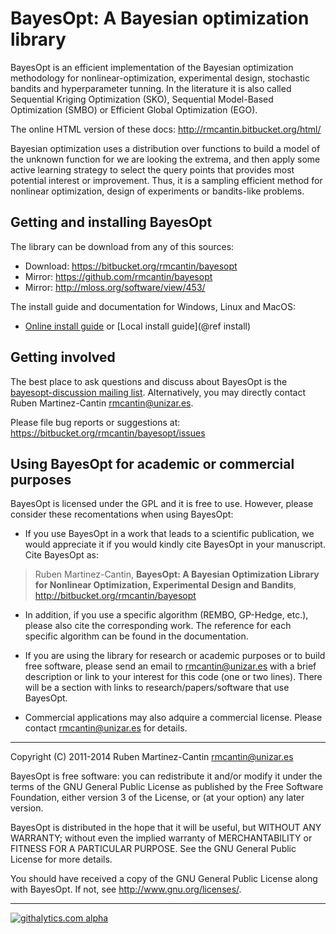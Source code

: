 BayesOpt: A Bayesian optimization library
=========================================

BayesOpt is an efficient implementation of the Bayesian optimization
methodology for nonlinear-optimization, experimental design,
stochastic bandits and hyperparameter tunning. In the literature it is
also called Sequential Kriging Optimization (SKO), Sequential
Model-Based Optimization (SMBO) or Efficient Global Optimization
(EGO).

The online HTML version of these docs:
<http://rmcantin.bitbucket.org/html/>

Bayesian optimization uses a distribution over functions to build a
model of the unknown function for we are looking the extrema, and then
apply some active learning strategy to select the query points that
provides most potential interest or improvement. Thus, it is a
sampling efficient method for nonlinear optimization, design of
experiments or bandits-like problems.


Getting and installing BayesOpt
-------------------------------

The library can be download from any of this sources:

- Download: <https://bitbucket.org/rmcantin/bayesopt>
- Mirror: <https://github.com/rmcantin/bayesopt>
- Mirror: <http://mloss.org/software/view/453/>

The install guide and documentation for Windows, Linux and MacOS:
- [Online install guide](http://rmcantin.bitbucket.org/html/install.html) or [Local install guide](@ref install)


Getting involved
----------------

The best place to ask questions and discuss about BayesOpt is the
[bayesopt-discussion mailing
list](https://groups.google.com/forum/#!forum/bayesopt-discussion). Alternatively,
you may directly contact Ruben Martinez-Cantin <rmcantin@unizar.es>.

Please file bug reports or suggestions at:
https://bitbucket.org/rmcantin/bayesopt/issues

Using BayesOpt for academic or commercial purposes
--------------------------------------------------

BayesOpt is licensed under the GPL and it is free to use. However,
please consider these recomentations when using BayesOpt:

- If you use BayesOpt in a work that leads to a scientific
publication, we would appreciate it if you would kindly cite BayesOpt
in your manuscript. Cite BayesOpt as:

> Ruben Martinez-Cantin, **BayesOpt: A Bayesian Optimization Library for Nonlinear
> Optimization, Experimental Design and Bandits**,
> <http://bitbucket.org/rmcantin/bayesopt>

- In addition, if you use a specific algorithm (REMBO, GP-Hedge,
etc.), please also cite the corresponding work. The reference for each
specific algorithm can be found in the documentation.

- If you are using the library for research or academic purposes or to
build free software, please send an email to <rmcantin@unizar.es> with
a brief description or link to your interest for this code (one or two
lines). There will be a section with links to research/papers/software
that use BayesOpt.

- Commercial applications may also adquire a commercial license. Please
contact <rmcantin@unizar.es> for details.


----------------------------------------------------------------------

Copyright (C) 2011-2014 Ruben Martinez-Cantin <rmcantin@unizar.es>

BayesOpt is free software: you can redistribute it and/or modify it
under the terms of the GNU General Public License as published by the
Free Software Foundation, either version 3 of the License, or (at your
option) any later version.

BayesOpt is distributed in the hope that it will be useful, but
WITHOUT ANY WARRANTY; without even the implied warranty of
MERCHANTABILITY or FITNESS FOR A PARTICULAR PURPOSE. See the GNU
General Public License for more details.

You should have received a copy of the GNU General Public License
along with BayesOpt. If not, see <http://www.gnu.org/licenses/>.

----------------------------------------------------------------------

[![githalytics.com alpha](https://cruel-carlota.pagodabox.com/78838f26cf7d3fa7f8bda3a05eb63017 "githalytics.com")](http://githalytics.com/rmcantin/bayesopt)